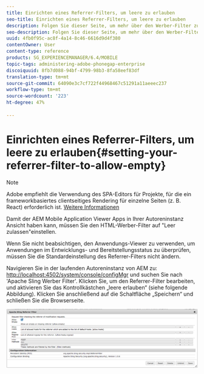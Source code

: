 ```yaml
---
title: Einrichten eines Referrer-Filters, um leere zu erlauben
seo-title: Einrichten eines Referrer-Filters, um leere zu erlauben
description: Folgen Sie dieser Seite, um mehr über den Werber-Filter zu erfahren. Damit der AEM Mobile Application Viewer Apps in Ihrer Autoreninstanz Ansicht haben kann, müssen Sie den HTML-Werber-Filter auf "Leer zulassen"einstellen.
seo-description: Folgen Sie dieser Seite, um mehr über den Werber-Filter zu erfahren. Damit der AEM Mobile Application Viewer Apps in Ihrer Autoreninstanz Ansicht haben kann, müssen Sie den HTML-Werber-Filter auf "Leer zulassen"einstellen.
uuid: 4fb0f95c-ac8f-4a14-8c46-6616d9d4f380
contentOwner: User
content-type: reference
products: SG_EXPERIENCEMANAGER/6.4/MOBILE
topic-tags: administering-adobe-phonegap-enterprise
discoiquuid: 8fb7d088-94bf-4799-98b3-8fa58eef83df
translation-type: tm+mt
source-git-commit: 64090e3c7cf722f44968467c51291a11aeeec237
workflow-type: tm+mt
source-wordcount: '223'
ht-degree: 47%

---
```



# Einrichten eines Referrer-Filters, um leere zu erlauben{#setting-your-referrer-filter-to-allow-empty}

>[!NOTE]
>
>Adobe empfiehlt die Verwendung des SPA-Editors für Projekte, für die ein frameworkbasiertes clientseitiges Rendering für einzelne Seiten (z. B. React) erforderlich ist. [Weitere Informationen](/help/sites-developing/spa-overview.md)

Damit der AEM Mobile Application Viewer Apps in Ihrer Autoreninstanz Ansicht haben kann, müssen Sie den HTML-Werber-Filter auf &quot;Leer zulassen&quot;einstellen.

Wenn Sie nicht beabsichtigen, den Anwendungs-Viewer zu verwenden, um Anwendungen im Entwicklungs- und Bereitstellungsstatus zu überprüfen, müssen Sie die Standardeinstellung des Referrer-Filters nicht ändern.

Navigieren Sie in der laufenden Autoreninstanz von AEM zu: [http://localhost:4502/system/console/configMgr](http://localhost:4502/system/console/configMgr) und suchen Sie nach &#39;Apache Sling Werber Filter&#39;. Klicken Sie, um den Referrer-Filter bearbeiten, und aktivieren Sie das Kontrollkästchen „leere erlauben“ (siehe folgende Abbildung). Klicken Sie anschließend auf die Schaltfläche „Speichern“ und schließen Sie die Browserseite.

![Referrer-Filtereinstellungen](assets/chlimage_1-106.png)
